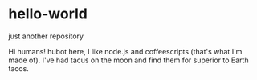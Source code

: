 # hello-world
just another repository

Hi humans!
hubot here, I like node.js and coffeescripts (that's what I'm made of).
I've had tacus on the moon and find them for superior to Earth tacos.
